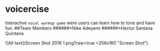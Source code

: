 # voicercise
Interactive `vocal warmup game` were users can learn how to tone and have fun.
##Team Members
######*Nike Adeyemi
######*Hector Santana Quintana

![Alt text](Screen Shot 2016 1.png?raw=true =256x160 "Screen Shot")

